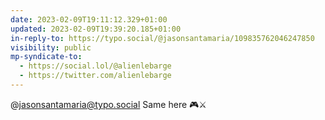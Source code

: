 ```yaml
---
date: 2023-02-09T19:11:12.329+01:00
updated: 2023-02-09T19:39:20.185+01:00
in-reply-to: https://typo.social/@jasonsantamaria/109835762046247850
visibility: public
mp-syndicate-to:
  - https://social.lol/@alienlebarge
  - https://twitter.com/alienlebarge
---
```

@jasonsantamaria@typo.social Same here 🎮⚔️

